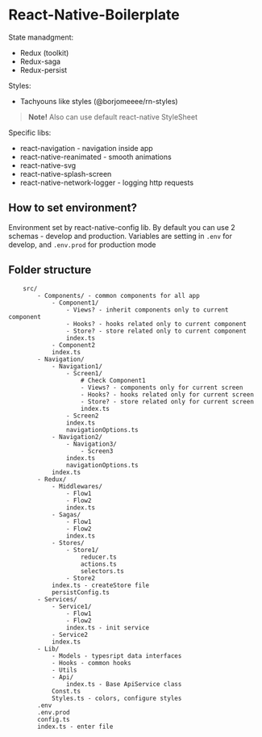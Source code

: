 # React-Native-Boilerplate

State manadgment:

- Redux (toolkit)
- Redux-saga
- Redux-persist

Styles:

- Tachyouns like styles (@borjomeeee/rn-styles)

> <b>Note!</b> Also can use default react-native StyleSheet

Specific libs:

- react-navigation - navigation inside app
- react-native-reanimated - smooth animations
- react-native-svg
- react-native-splash-screen
- react-native-network-logger - logging http requests

## How to set environment?

Environment set by react-native-config lib. By default you can use 2 schemas - develop and production. Variables are setting in `.env` for develop, and `.env.prod` for production mode

## Folder structure

```
    src/
        - Components/ - common components for all app
            - Component1/
                - Views? - inherit components only to current component
                - Hooks? - hooks related only to current component
                - Store? - store related only to current component
                index.ts
            - Component2
            index.ts
        - Navigation/
            - Navigation1/
                - Screen1/
                    # Check Component1
                    - Views? - components only for current screen
                    - Hooks? - hooks related only for current screen
                    - Store? - store related only for current screen
                    index.ts
                - Screen2
                index.ts
                navigationOptions.ts
            - Navigation2/
                - Navigation3/
                    - Screen3
                index.ts
                navigationOptions.ts
            index.ts
        - Redux/
            - Middlewares/
                - Flow1
                - Flow2
                index.ts
            - Sagas/
                - Flow1
                - Flow2
                index.ts
            - Stores/
                - Store1/
                    reducer.ts
                    actions.ts
                    selectors.ts
                - Store2
            index.ts - createStore file
            persistConfig.ts
        - Services/
            - Service1/
                - Flow1
                - Flow2
                index.ts - init service
            - Service2
            index.ts
        - Lib/
            - Models - typesript data interfaces
            - Hooks - common hooks
            - Utils
            - Api/
                index.ts - Base ApiService class
            Const.ts
            Styles.ts - colors, configure styles
        .env
        .env.prod
        config.ts
        index.ts - enter file
```
